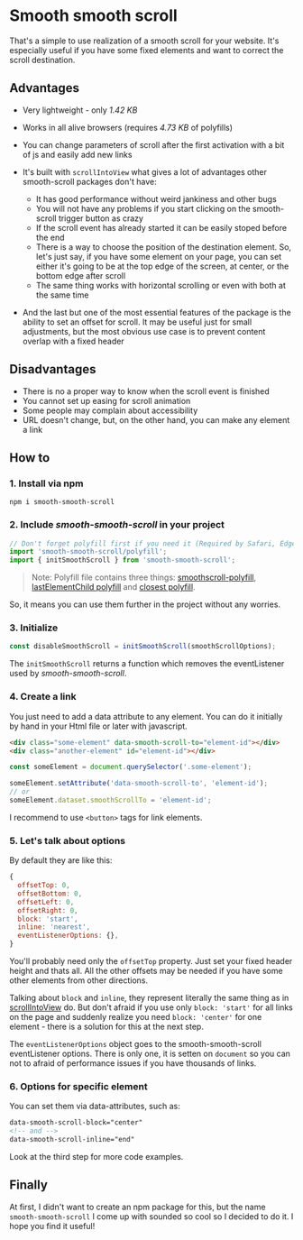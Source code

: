 # Smooth smooth scroll

That's a simple to use realization of a smooth scroll for your website. It's especially useful if you have some fixed elements and want to correct the scroll destination.

## Advantages

- Very lightweight - only _1.42 KB_
- Works in all alive browsers (requires _4.73 KB_ of polyfills)
- You can change parameters of scroll after the first activation with a bit of js and easily add new links
- It's built with `scrollIntoView` what gives a lot of advantages other smooth-scroll packages don't have:

  - It has good performance without weird jankiness and other bugs
  - You will not have any problems if you start clicking on the smooth-scroll trigger button as crazy
  - If the scroll event has already started it can be easily stoped before the end
  - There is a way to choose the position of the destination element. So, let's just say, if you have some element on your page, you can set either it's going to be at the top edge of the screen, at center, or the bottom edge after scroll
  - The same thing works with horizontal scrolling or even with both at the same time

- And the last but one of the most essential features of the package is the ability to set an offset for scroll. It may be useful just for small adjustments, but the most obvious use case is to prevent content overlap with a fixed header

## Disadvantages

- There is no a proper way to know when the scroll event is finished
- You cannot set up easing for scroll animation
- Some people may complain about accessibility
- URL doesn't change, but, on the other hand, you can make any element a link

## How to

### 1. Install via npm

```
npm i smooth-smooth-scroll
```

### 2. Include _smooth-smooth-scroll_ in your project

```js
// Don't forget polyfill first if you need it (Required by Safari, Edge and IE)
import 'smooth-smooth-scroll/polyfill';
import { initSmoothScroll } from 'smooth-smooth-scroll';
```

> Note: Polyfill file contains three things: [smoothscroll-polyfill](https://www.npmjs.com/package/smoothscroll-polyfill), [lastElementChild polyfill](https://developer.mozilla.org/en-US/docs/Web/API/ParentNode/lastElementChild) and [closest polyfill](https://developer.mozilla.org/en-US/docs/Web/API/Element/closest).

So, it means you can use them further in the project without any worries.

### 3. Initialize

```js
const disableSmoothScroll = initSmoothScroll(smoothScrollOptions);
```

The `initSmoothScroll` returns a function which removes the eventListener used by _smooth-smooth-scroll_.

### 4. Create a link

You just need to add a data attribute to any element. You can do it initially by hand in your Html file or later with javascript.

```html
<div class="some-element" data-smooth-scroll-to="element-id"></div>
<div class="another-element" id="element-id"></div>
```

```js
const someElement = document.querySelector('.some-element');

someElement.setAttribute('data-smooth-scroll-to', 'element-id');
// or
someElement.dataset.smoothScrollTo = 'element-id';
```

I recommend to use `<button>` tags for link elements.

### 5. Let's talk about options

By default they are like this:

```js
{
  offsetTop: 0,
  offsetBottom: 0,
  offsetLeft: 0,
  offsetRight: 0,
  block: 'start',
  inline: 'nearest',
  eventListenerOptions: {},
}
```

You'll probably need only the `offsetTop` property. Just set your fixed header height and thats all. All the other offsets may be needed if you have some other elements from other directions.

Talking about `block` and `inline`, they represent literally the same thing as in [scrollIntoView](https://developer.mozilla.org/en-US/docs/Web/API/Element/scrollIntoView) do. But don't afraid if you use only `block: 'start'` for all links on the page and suddenly realize you need `block: 'center'` for one element - there is a solution for this at the next step.

The `eventListenerOptions` object goes to the smooth-smooth-scroll eventListener options. There is only one, it is setten on `document` so you can not to afraid of performance issues if you have thousands of links.

### 6. Options for specific element

You can set them via data-attributes, such as:

```html
data-smooth-scroll-block="center"
<!-- and -->
data-smooth-scroll-inline="end"
```

Look at the third step for more code examples.

## Finally

At first, I didn't want to create an npm package for this, but the name `smooth-smooth-scroll` I come up with sounded so cool so I decided to do it. I hope you find it useful!
